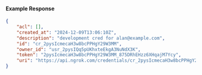 <!-- Code generated for API Clients. DO NOT EDIT. -->

#### Example Response

```json
{
	"acl": [],
	"created_at": "2024-12-09T13:06:10Z",
	"description": "development cred for alan@example.com",
	"id": "cr_2pysIcmecaH3w8bcPPHgY29W3MM",
	"owner_id": "usr_2pysIQq5pUKhxteEkgA3NuNdX3K",
	"token": "2pysIcmecaH3w8bcPPHgY29W3MM_875DRhEHzz6XHqajM7Ycy",
	"uri": "https://api.ngrok.com/credentials/cr_2pysIcmecaH3w8bcPPHgY29W3MM"
}
```
